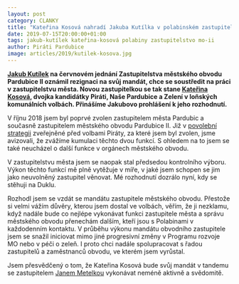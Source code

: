 ```yaml
---
layout: post
category: CLANKY
title: "Kateřina Kosová nahradí Jakuba Kutílka v polabinském zastupitelstvu"
date: 2019-07-15T20:00:00+01:00
tags: jakub-kutílek kateřina-kosová polabiny zastupitelstvo mo-ii
author: Piráti Pardubice
image: articles/2019/kutilek-kosova.jpg
---
```


**[Jakub Kutílek](https://pardubice.pirati.cz/clenove/jakub-kutilek/) na červnovém jednání Zastupitelstva městského obvodu Pardubice II oznámil rezignaci na svůj mandát, chce se soustředit na práci v zastupitelstvu města. Novou zastupitelkou se tak stane [Kateřina Kosová](https://pardubice.pirati.cz/clenove/katerina-kosova/), dvojka kandidátky Piráti, Naše Pardubice a Zelení v loňských komunálních volbách. Přinášíme Jakubovo prohlášení k jeho rozhodnutí.**

V říjnu 2018 jsem byl poprvé zvolen zastupitelem města Pardubic a současně zastupitelem městského obvodu Pardubice II. Již v [povolební strategii](https://pardubice.pirati.cz/tiskove-zpravy/pardubicti-pirati-prichazi-s-jasnou-povolebni-strategii/) zveřejněné před volbami Piráty, za které jsem byl zvolen, jsme avizovali, že zvážíme kumulaci těchto dvou funkcí. S ohledem na to jsem se také neucházel o další funkce v orgánech městského obvodu.

V zastupitelstvu města jsem se naopak stal předsedou kontrolního výboru. Výkon těchto funkcí mě plně vytěžuje v míře, v jaké jsem schopen se jim jako neuvolněný zastupitel věnovat. Mé rozhodnutí dozrálo nyní, kdy se stěhuji na Duklu.

Rozhodl jsem se vzdát se mandátu zastupitele městského obvodu. Přestože si velmi vážím důvěry, kterou jsem dostal ve volbách, věřím, že ji nezklamu, když nadále bude co nejlépe vykonávat funkci zastupitele města a správu městského obvodu přenechám dalším, kteří jsou s Polabinami v každodenním kontaktu. V průběhu výkonu mandátu obvodního zastupitele jsem se snažil iniciovat mimo jiné progresivní změny v Programu rozvoje MO nebo v péči o zeleň. I proto chci nadále spolupracovat s řadou zastupitelů a zaměstnanců obvodu, ve kterém jsem vyrůstal.

Jsem přesvědčený o tom, že Kateřina Kosová bude svůj mandát v tandemu se zastupitelem [Janem Metelkou](https://pardubice.pirati.cz/clenove/jan-metelka/) vykonávat neméně aktivně a svědomitě.
